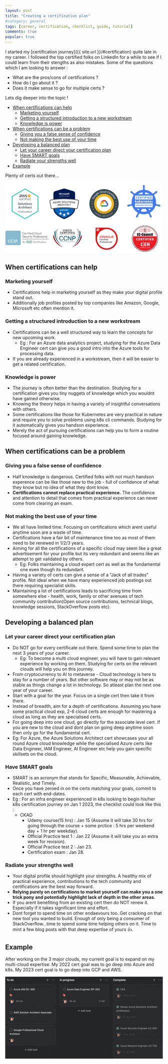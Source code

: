 ```yaml
---
layout: post
title: "Creating a certification plan"
#category: general
tags: [career, certification, checklist, guide, tutorial]
comments: true
popular: true
---
```


I started my [certification journey]({{ site.url }}/#certification) quite late in my career. I followed the top certified folks on LinkedIn for a while to see if I could learn from their stengths as also mistakes. Some of the questions which I am looking to answer :

- What are the pros/cons of certifications ?
- How do I go about it ?
- Does it make sense to go for multiple certs ?

Lets dig deeper into the topic !

<!-- TOC -->

- [When certifications can help](#when-certifications-can-help)
  - [Marketing yourself](#marketing-yourself)
  - [Getting a structured introduction to a new workstream](#getting-a-structured-introduction-to-a-new-workstream)
  - [Knowledge is power](#knowledge-is-power)
- [When certifications can be a problem](#when-certifications-can-be-a-problem)
  - [Giving you a false sense of confidence](#giving-you-a-false-sense-of-confidence)
  - [Not making the best use of your time](#not-making-the-best-use-of-your-time)
- [Developing a balanced plan](#developing-a-balanced-plan)
  - [Let your career direct your certification plan](#let-your-career-direct-your-certification-plan)
  - [Have SMART goals](#have-smart-goals)
  - [Radiate your strengths well](#radiate-your-strengths-well)
- [Example](#example)

<!-- /TOC -->

Plenty of certs out there...

!["multi-certs"](/assets/images/certifications/certs-list.drawio.png "multi-certs")

## When certifications can help

### Marketing yourself

- Certifications help in marketing yourself as they make your digital profile stand out.
- Additionally job profiles posted by top companies like Amazon, Google, Microsoft etc often mention it.

### Getting a structured introduction to a new workstream

- Certifications can be a well structured way to learn the concepts for new upcoming work.
  - Eg : For an Azure data analytics project, studying for the Azure Data Engineer cert can give you a good intro into the Azure tools for processing data.
- If you are already experienced in a workstream, then it will be easier to get a related certification.

### Knowledge is power

- The journey is often better than the destination. Studying for a certification gives you tiny nuggets of knowledge which you wouldnt have gained otherwise.
- Knowing the theory helps in having a variety of insightful conversations with others.
- Some certifications like those for Kubernetes are very practical in nature and require you to solve problems using k8s cli commands. Studying for it automatically gives you handson experience.
- Merely the act of pursuing certifications can help you to form a routine focused around gaining knowledge.

## When certifications can be a problem

### Giving you a false sense of confidence

- Half knowledge is dangerous. Certified folks with not much handson experence can be like those new to the job - full of confidence of what they know but no idea of what they dont know.
- **Certifications cannot replace practical experience.** The confidence and attention to detail that comes from practical experience can never come from clearing an exam.

### Not making the best use of your time

- We all have limited time. Focusing on certifications which arent useful anytime soon are a waste of time.
- Certifications have a fair bit of maintenance time too as most of them need to be renewed in 1/2/3 years.
- Aiming for all the certifications of a specific cloud may seem like a great advertisement for your profile but its very redundant and seems like an attempt to get validated by others.
  - Eg: Folks maintaining a cloud expert cert as well as the fundamental one even though its redundant.
- Having a variety of certs can give a sense of a "Jack of all trades" profile. Not ideal when we have many experienced job postings out there requiring specialist skills.
- Maintaining a lot of certifications leads to sacrificing time from somewhere else - health, work, family or other avenues of tech community contribution(Open source contributions, technical blogs, knowledge sessions, StackOverflow posts etc).

## Developing a balanced plan

### Let your career direct your certification plan

- Do NOT go for every certificate out there. Spend some time to plan the next 3 years of your career.
  - Eg: To become a multi cloud engineer, you will have to gain relevant experience by working on them. Studying for certs on the relevant clouds will help you on this journey.
- From cryptocurrency to AI to metaverse - Cloud technology is here to stay for a number of years. But other software may or may not be as stable as things change a lot in technology. So atleast plan the next one year of your career.
- Start with a goal for the year. Focus on a single cert then take it from there.
- Instead of breadth, aim for a depth of certifications. Assuming you have some practical cloud exp, 2-6 cloud certs are enough for mastering a cloud as long as they are specialised certs.
- For going deep into one cloud, go directly for the associate level cert. If you are new to the cloud and dont plan on going deep anytime soon then only go for the fundamental cert.
- Eg: For Azure, the Azure Solutions Architect cert showcases your all round Azure cloud knowledge while the specialised Azure certs like Data Engineer, IAM Engineer, AI Engineer etc help you gain specific skillsets on the cloud.

### Have SMART goals

- SMART is an acronym that stands for Specific, Measurable, Achievable, Realistic, and Timely.
- Once you have zeroed in on the certs matching your goals, commit to each cert with end-dates.
- Eg : For an infra engineer experienced in k8s looking to begin his/her k8s certification journey on Jan 1 2023, the checklist could look like this :
  - CKAD
    - Udemy course(15 hrs) : Jan 15 (Assume it will take 30 hrs for going through the course + some prctice : 5 hrs per weekend day + 1 hr per weekday).
    - Official Practice test 1 : Jan 22 (Assume it will take you an extra week for revision).
    - Official Practice test 2 : Jan 23.
    - Certification exam : Jan 28.

### Radiate your strengths well

- Your digital profile should highlight your strengths. A healthy mix of practical experience, contributions to the tech community and certifications are the best way forward.
- **Relying purely on certifications to market yourself can make you a one trick pony and potentially highlight lack of depth in the other areas**.
- If you arent benefiting from an existing cert then do NOT renew it. Especially if it takes significant time and effort.
- Dont forget to spend time on other endaevours too. Get cracking on that new tool you wanted to build. Enough of only being a consumer of StackOverflow...time to spend some time helping others on it. Time to mint a few blog posts with that deep expertise of yours :thumbsup:.

## Example

After working on the 3 major clouds, my current goal is to expand on my multi-cloud expertise.
My 2022 cert goal was to go deep into Azure and k8s.
My 2023 cert goal is to go deep into GCP and AWS.

<img src="/assets/images/certifications/cert-plan.png"/>
